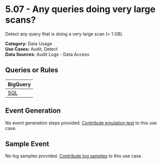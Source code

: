 # 5.07 - Any queries doing very large scans?
Detect any query that is doing a very large scan (> 1 GB).


**Category:** Data Usage
</br>
**Use Cases:** Audit, Detect
</br>
**Data Sources:** Audit Logs - Data Access
</br>

## Queries or Rules
BigQuery |
--- |
[SQL](../../sql/5_07_BQ_queries_with_large_scans.sql) |

## Event Generation
No event generation steps provided. [Contribute emulation test](../../CONTRIBUTING.md) to this use case.

## Sample Event
No log samples provided. [Contribute log samples](../../CONTRIBUTING.md) to this use case.

